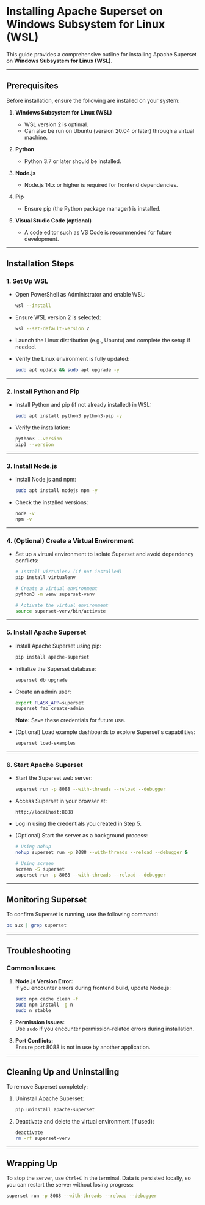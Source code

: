 # Installing Apache Superset on Windows Subsystem for Linux (WSL)

This guide provides a comprehensive outline for installing Apache Superset on **Windows Subsystem for Linux (WSL)**.

---

## Prerequisites

Before installation, ensure the following are installed on your system:

1. **Windows Subsystem for Linux (WSL)**  
   - WSL version 2 is optimal.  
   - Can also be run on Ubuntu (version 20.04 or later) through a virtual machine.

2. **Python**  
   - Python 3.7 or later should be installed.

3. **Node.js**  
   - Node.js 14.x or higher is required for frontend dependencies.

4. **Pip**  
   - Ensure pip (the Python package manager) is installed.

5. **Visual Studio Code (optional)**  
   - A code editor such as VS Code is recommended for future development.

---

## Installation Steps

### 1. Set Up WSL
- Open PowerShell as Administrator and enable WSL:
    ```bash
    wsl --install
    ```
- Ensure WSL version 2 is selected:
    ```bash
    wsl --set-default-version 2
    ```
- Launch the Linux distribution (e.g., Ubuntu) and complete the setup if needed.

- Verify the Linux environment is fully updated:  
    ```bash
    sudo apt update && sudo apt upgrade -y
    ```

---

### 2. Install Python and Pip
- Install Python and pip (if not already installed) in WSL:
    ```bash
    sudo apt install python3 python3-pip -y
    ```
- Verify the installation:
    ```bash
    python3 --version
    pip3 --version
    ```

---

### 3. Install Node.js
- Install Node.js and npm:
    ```bash
    sudo apt install nodejs npm -y
    ```
- Check the installed versions:
    ```bash
    node -v
    npm -v
    ```

---

### 4. (Optional) Create a Virtual Environment
- Set up a virtual environment to isolate Superset and avoid dependency conflicts:
    ```bash
    # Install virtualenv (if not installed)
    pip install virtualenv

    # Create a virtual environment
    python3 -m venv superset-venv

    # Activate the virtual environment
    source superset-venv/bin/activate
    ```

---

### 5. Install Apache Superset
- Install Apache Superset using pip:
    ```bash
    pip install apache-superset
    ```
- Initialize the Superset database:
    ```bash
    superset db upgrade
    ```
- Create an admin user:
    ```bash
    export FLASK_APP=superset
    superset fab create-admin
    ```
    **Note:** Save these credentials for future use.

- (Optional) Load example dashboards to explore Superset's capabilities:
    ```bash
    superset load-examples
    ```

---

### 6. Start Apache Superset
- Start the Superset web server:
    ```bash
    superset run -p 8088 --with-threads --reload --debugger
    ```
- Access Superset in your browser at:  
    ```
    http://localhost:8088
    ```
- Log in using the credentials you created in Step 5.

- (Optional) Start the server as a background process:  
    ```bash
    # Using nohup
    nohup superset run -p 8088 --with-threads --reload --debugger &

    # Using screen
    screen -S superset
    superset run -p 8088 --with-threads --reload --debugger
    ```

---

## Monitoring Superset
To confirm Superset is running, use the following command:
```bash
ps aux | grep superset
```

---

## Troubleshooting

### Common Issues

1. **Node.js Version Error:**  
   If you encounter errors during frontend build, update Node.js:
    ```bash
    sudo npm cache clean -f
    sudo npm install -g n
    sudo n stable
    ```

2. **Permission Issues:**  
   Use `sudo` if you encounter permission-related errors during installation.

3. **Port Conflicts:**  
   Ensure port 8088 is not in use by another application.

---

## Cleaning Up and Uninstalling
To remove Superset completely:
1. Uninstall Apache Superset:
    ```bash
    pip uninstall apache-superset
    ```
2. Deactivate and delete the virtual environment (if used):
    ```bash
    deactivate
    rm -rf superset-venv
    ```

---

## Wrapping Up
To stop the server, use `Ctrl+C` in the terminal. Data is persisted locally, so you can restart the server without losing progress:
```bash
superset run -p 8088 --with-threads --reload --debugger
